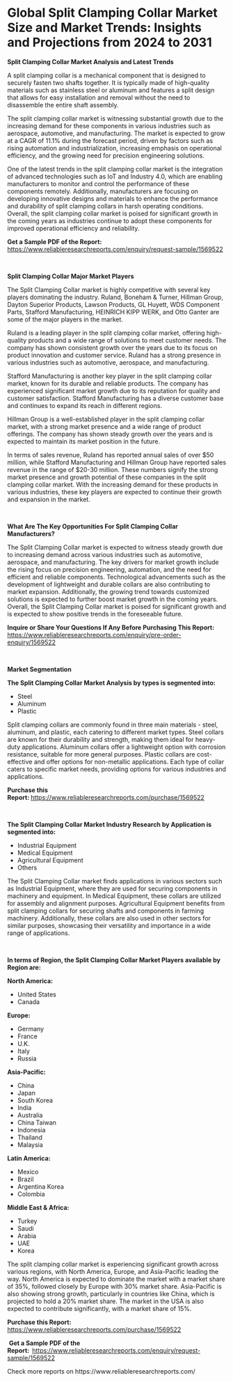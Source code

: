 <p><h1>Global Split Clamping Collar Market Size and Market Trends: Insights and Projections from 2024 to 2031</h1></p><p><strong>Split Clamping Collar Market Analysis and Latest Trends</strong></p>
<p><p>A split clamping collar is a mechanical component that is designed to securely fasten two shafts together. It is typically made of high-quality materials such as stainless steel or aluminum and features a split design that allows for easy installation and removal without the need to disassemble the entire shaft assembly.</p><p>The split clamping collar market is witnessing substantial growth due to the increasing demand for these components in various industries such as aerospace, automotive, and manufacturing. The market is expected to grow at a CAGR of 11.1% during the forecast period, driven by factors such as rising automation and industrialization, increasing emphasis on operational efficiency, and the growing need for precision engineering solutions.</p><p>One of the latest trends in the split clamping collar market is the integration of advanced technologies such as IoT and Industry 4.0, which are enabling manufacturers to monitor and control the performance of these components remotely. Additionally, manufacturers are focusing on developing innovative designs and materials to enhance the performance and durability of split clamping collars in harsh operating conditions. Overall, the split clamping collar market is poised for significant growth in the coming years as industries continue to adopt these components for improved operational efficiency and reliability.</p></p>
<p><strong>Get a Sample PDF of the Report:&nbsp;</strong> <a href="https://www.reliableresearchreports.com/enquiry/request-sample/1569522">https://www.reliableresearchreports.com/enquiry/request-sample/1569522</a></p>
<p>&nbsp;</p>
<p><strong>Split Clamping Collar Major Market Players</strong></p>
<p><p>The Split Clamping Collar market is highly competitive with several key players dominating the industry. Ruland, Boneham & Turner, Hillman Group, Dayton Superior Products, Lawson Products, GL Huyett, WDS Component Parts, Stafford Manufacturing, HEINRICH KIPP WERK, and Otto Ganter are some of the major players in the market.</p><p>Ruland is a leading player in the split clamping collar market, offering high-quality products and a wide range of solutions to meet customer needs. The company has shown consistent growth over the years due to its focus on product innovation and customer service. Ruland has a strong presence in various industries such as automotive, aerospace, and manufacturing.</p><p>Stafford Manufacturing is another key player in the split clamping collar market, known for its durable and reliable products. The company has experienced significant market growth due to its reputation for quality and customer satisfaction. Stafford Manufacturing has a diverse customer base and continues to expand its reach in different regions.</p><p>Hillman Group is a well-established player in the split clamping collar market, with a strong market presence and a wide range of product offerings. The company has shown steady growth over the years and is expected to maintain its market position in the future.</p><p>In terms of sales revenue, Ruland has reported annual sales of over $50 million, while Stafford Manufacturing and Hillman Group have reported sales revenue in the range of $20-30 million. These numbers signify the strong market presence and growth potential of these companies in the split clamping collar market. With the increasing demand for these products in various industries, these key players are expected to continue their growth and expansion in the market.</p></p>
<p>&nbsp;</p>
<p><strong>What Are The Key Opportunities For Split Clamping Collar Manufacturers?</strong></p>
<p><p>The Split Clamping Collar market is expected to witness steady growth due to increasing demand across various industries such as automotive, aerospace, and manufacturing. The key drivers for market growth include the rising focus on precision engineering, automation, and the need for efficient and reliable components. Technological advancements such as the development of lightweight and durable collars are also contributing to market expansion. Additionally, the growing trend towards customized solutions is expected to further boost market growth in the coming years. Overall, the Split Clamping Collar market is poised for significant growth and is expected to show positive trends in the foreseeable future.</p></p>
<p><strong>Inquire or Share Your Questions If Any Before Purchasing This Report:</strong> <a href="https://www.reliableresearchreports.com/enquiry/pre-order-enquiry/1569522">https://www.reliableresearchreports.com/enquiry/pre-order-enquiry/1569522</a></p>
<p>&nbsp;</p>
<p><strong>Market Segmentation</strong></p>
<p><strong>The Split Clamping Collar Market Analysis by types is segmented into:</strong></p>
<p><ul><li>Steel</li><li>Aluminum</li><li>Plastic</li></ul></p>
<p><p>Split clamping collars are commonly found in three main materials - steel, aluminum, and plastic, each catering to different market types. Steel collars are known for their durability and strength, making them ideal for heavy-duty applications. Aluminum collars offer a lightweight option with corrosion resistance, suitable for more general purposes. Plastic collars are cost-effective and offer options for non-metallic applications. Each type of collar caters to specific market needs, providing options for various industries and applications.</p></p>
<p><strong>Purchase this Report:&nbsp;</strong><a href="https://www.reliableresearchreports.com/purchase/1569522">https://www.reliableresearchreports.com/purchase/1569522</a></p>
<p>&nbsp;</p>
<p><strong>The Split Clamping Collar Market Industry Research by Application is segmented into:</strong></p>
<p><ul><li>Industrial Equipment</li><li>Medical Equipment</li><li>Agricultural Equipment</li><li>Others</li></ul></p>
<p><p>The Split Clamping Collar market finds applications in various sectors such as Industrial Equipment, where they are used for securing components in machinery and equipment. In Medical Equipment, these collars are utilized for assembly and alignment purposes. Agricultural Equipment benefits from split clamping collars for securing shafts and components in farming machinery. Additionally, these collars are also used in other sectors for similar purposes, showcasing their versatility and importance in a wide range of applications.</p></p>
<p>&nbsp;</p>
<p><strong>In terms of Region, the Split Clamping Collar Market Players available by Region are:</strong></p>
<p>
    <p> <strong> North America: </strong>
        <ul>
            <li>United States</li>
            <li>Canada</li>
        </ul>
        </p> 
    <p> <strong> Europe: </strong>
        <ul>
            <li>Germany</li>
            <li>France</li>
            <li>U.K.</li>
            <li>Italy</li>
            <li>Russia</li>
        </ul>
        </p> 
    <p> <strong> Asia-Pacific: </strong>
        <ul>
            <li>China</li>
            <li>Japan</li>
            <li>South Korea</li>
            <li>India</li>
            <li>Australia</li>
            <li>China Taiwan</li>
            <li>Indonesia</li>
            <li>Thailand</li>
            <li>Malaysia</li>
        </ul>
        </p> 
    <p> <strong> Latin America: </strong>
        <ul>
            <li>Mexico</li>
            <li>Brazil</li>
            <li>Argentina Korea</li>
            <li>Colombia</li>
        </ul>
        </p> 
    <p> <strong> Middle East & Africa: </strong>
        <ul>
            <li>Turkey</li>
            <li>Saudi</li>
            <li>Arabia</li>
            <li>UAE</li>
            <li>Korea</li>
        </ul>
    </p>
    </p>
<p><p>The split clamping collar market is experiencing significant growth across various regions, with North America, Europe, and Asia-Pacific leading the way. North America is expected to dominate the market with a market share of 35%, followed closely by Europe with 30% market share. Asia-Pacific is also showing strong growth, particularly in countries like China, which is projected to hold a 20% market share. The market in the USA is also expected to contribute significantly, with a market share of 15%.</p></p>
<p><strong>Purchase this Report: </strong><a href="https://www.reliableresearchreports.com/purchase/1569522">https://www.reliableresearchreports.com/purchase/1569522</a></p>
<p>&nbsp;<strong>Get a Sample PDF of the Report:&nbsp;&nbsp;</strong><a href="https://www.reliableresearchreports.com/enquiry/request-sample/1569522">https://www.reliableresearchreports.com/enquiry/request-sample/1569522</a></p>
<p><strong></strong></p>
<p>Check more reports on https://www.reliableresearchreports.com/</p>